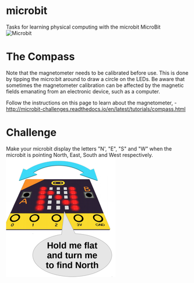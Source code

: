 # microbit
Tasks for learning physical computing with the microbit
MicroBit <br>
![Microbit](https://az742082.vo.msecnd.net/pub/jcjojcrc)

# The Compass
Note that the magnetometer needs to be calibrated before use. This is done by tipping the micro:bit around to draw a circle on the LEDs. Be aware that sometimes the magnetometer calibration can be affected by the magnetic fields emanating from an electronic device, such as a computer.

Follow the instructions on this page to learn about the magnetometer, - http://microbit-challenges.readthedocs.io/en/latest/tutorials/compass.html 

# Challenge
Make your microbit display the letters "N', "E", "S" and "W" when the microbit is pointing North, East, South and West respectively.<br>
![north](north.png)
